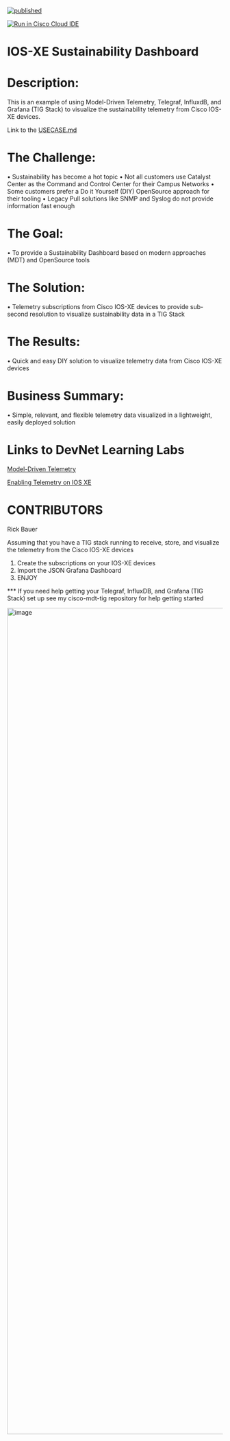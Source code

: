 [![published](https://static.production.devnetcloud.com/codeexchange/assets/images/devnet-published.svg)](https://developer.cisco.com/codeexchange/github/repo/rickbauer9482/IOS-XE-Sustainability-Dashboard)

[![Run in Cisco Cloud IDE](https://static.production.devnetcloud.com/codeexchange/assets/images/devnet-runable-icon.svg)](https://developer.cisco.com/codeexchange/devenv/rickbauer9482/IOS-XE-Sustainability-Dashboard/)

# IOS-XE Sustainability Dashboard
# Description:

This is an example of using Model-Driven Telemetry, Telegraf, InfluxdB, and Grafana (TIG Stack) to visualize the sustainability telemetry from Cisco IOS-XE devices.  

Link to the [USECASE.md](https://github.com/rickbauer9482/IOS-XE-Sustainability-Dashboard/blob/main/USECASE.md)

# The Challenge:

•	Sustainability has become a hot topic
•	Not all customers use Catalyst Center as the Command and Control Center for their Campus Networks
•	Some customers prefer a Do it Yourself (DIY) OpenSource approach for their tooling
•	Legacy Pull solutions like SNMP and Syslog do not provide information fast enough 

# The Goal:

•	To provide a Sustainability Dashboard based on modern approaches (MDT) and OpenSource tools

# The Solution:

•	Telemetry subscriptions from Cisco IOS-XE devices to provide sub-second resolution to visualize sustainability data in a TIG Stack 

# The Results:

•	Quick and easy DIY solution to visualize telemetry data from Cisco IOS-XE devices

# Business Summary:

•	Simple, relevant, and flexible telemetry data visualized in a lightweight, easily deployed solution

# Links to DevNet Learning Labs

[Model-Driven Telemetry](https://developer.cisco.com/learning/labs/enabling_telemetry_on_iosxe/)

[Enabling Telemetry on IOS XE](https://developer.cisco.com/learning/labs/enabling_telemetry_on_iosxe/enabling-telemetry-on-ios-xe/)

# CONTRIBUTORS

Rick Bauer

Assuming that you have a TIG stack running to receive, store, and visualize the telemetry from the Cisco IOS-XE devices

1. Create the subscriptions on your IOS-XE devices
2. Import the JSON Grafana Dashboard
3. ENJOY

*** If you need help getting your Telegraf, InfluxDB, and Grafana (TIG Stack) set up see my cisco-mdt-tig repository for help getting started

<img width="1925" alt="image" src="https://github.com/rickbauer9482/IOS-XE-Sustainability-Dashboard/assets/19711276/b3b3efa0-67ec-47c4-bf15-15bf661625ac">
